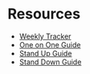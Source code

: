 # Resources

- [Weekly Tracker](./weekly-tracker.md)
- [One on One Guide](./one-on-one-guide.md)
- [Stand Up Guide](./stand-up-guide.md)
- [Stand Down Guide](./stand-down-guide.md)
